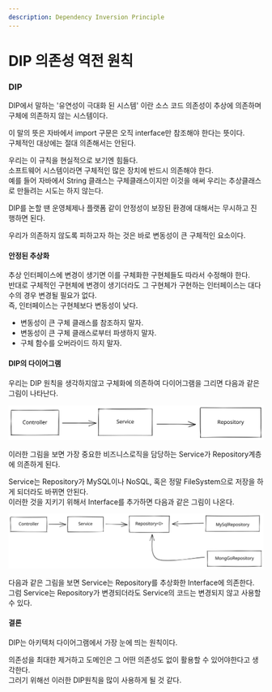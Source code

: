 ```yaml
---
description: Dependency Inversion Principle
---
```


# DIP 의존성 역전 원칙

### DIP

DIP에서 말하는 '유연성이 극대화 된 시스템' 이란 소스 코드 의존성이 추상에 의존하며 구체에 의존하지 않는 시스템이다.

이 말의 뜻은 자바에서 import 구문은 오직 interface만 참조해야 한다는 뜻이다.\
구체적인 대상에는 절대 의존해서는 안된다.

우리는 이 규칙을 현실적으로 보기엔 힘들다.\
소프트웨어 시스템이라면 구체적인 많은 장치에 반드시 의존해야 한다.\
예를 들어 자바에서 String 클래스는 구체클래스이지만 이것을 애써 우리는 추상클래스로 만들려는 시도는 하지 않는다.

DIP를 논할 땐 운영체제나 플랫폼 같이 안정성이 보장된 환경에 대해서는 무시하고 진행하면 된다.

우리가 의존하지 않도록 피하고자 하는 것은 바로 변동성이 큰 구체적인 요소이다.

#### 안정된 추상화

추상 인터페이스에 변경이 생기면 이를 구체화한 구현체들도 따라서 수정해야 한다.\
반대로 구체적인 구현체에 변경이 생기더라도 그 구현체가 구현하는 인터페이스는 대다수의 경우 변경될 필요가 없다.\
즉, 인터페이스는 구현체보다 변동성이 낮다.

* 변동성이 큰 구체 클래스를 참조하지 말자.
* 변동성이 큰 구체 클래스로부터 파생하지 말자.
* 구체 함수를 오버라이드 하지 말자.

#### DIP의 다이어그램

우리는 DIP 원칙을 생각하지않고 구체화에 의존하여 다이어그램을 그리면 다음과 같은 그림이 나타난다.

<img src="../../../.gitbook/assets/file.drawing (4).svg" alt="1.1" class="gitbook-drawing">

이러한 그림을 보면 가장 중요한 비즈니스로직을 담당하는 Service가 Repository계층에 의존하게 된다.

Service는 Repository가 MySQL이나 NoSQL, 혹은 정말 FileSystem으로 저장을 하게 되더라도 바뀌면 안된다.\
이러한 것을 지키기 위해서 Interface를 추가하면 다음과 같은 그림이 나온다.

<img src="../../../.gitbook/assets/file.drawing (5).svg" alt="1.2" class="gitbook-drawing">

다음과 같은 그림을 보면 Service는 Repository를 추상화한 Interface에 의존한다.\
그럼 Service는 Repository가 변경되더라도 Service의 코드는 변경되지 않고 사용할 수 있다.

#### 결론

DIP는 아키텍처 다이어그램에서 가장 눈에 띄는 원칙이다.

의존성을 최대한 제거하고 도메인은 그 어떤 의존성도 없이 활용할 수 있어야한다고 생각한다.\
그러기 위해선 이러한 DIP원칙을 많이 사용하게 될 것 같다.
